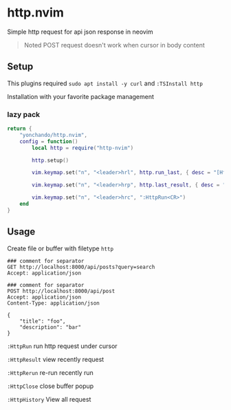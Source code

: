 # http.nvim

Simple http request for api json response in neovim

> Noted POST request doesn't work when cursor in body content

## Setup
This plugins required `sudo apt install -y curl` and `:TSInstall http`

Installation with your favorite package management

### lazy pack
```lua
return {
    "yonchando/http.nvim",
    config = function()
        local http = require("http-nvim")

        http.setup()

        vim.keymap.set("n", "<leader>hrl", http.run_last, { desc = "[HttpRun] re-run recently" })

        vim.keymap.set("n", "<leader>hrp", http.last_result, { desc = "[HttpRun] Preview recently run" })

        vim.keymap.set("n", "<leader>hrc", ":HttpRun<CR>")
    end
}
```

## Usage

Create file or buffer with filetype `http`

```http
### comment for separator
GET http://localhost:8000/api/posts?query=search
Accept: application/json

### comment for separator
POST http://localhost:8000/api/post
Accept: application/json
Content-Type: application/json

{
    "title": "foo",
    "description": "bar"
}

```

`:HttpRun` run http request under cursor

`:HttpResult` view recently request

`:HttpRerun` re-run recently run

`:HttpClose` close buffer popup

`:HttpHistory` View all request
